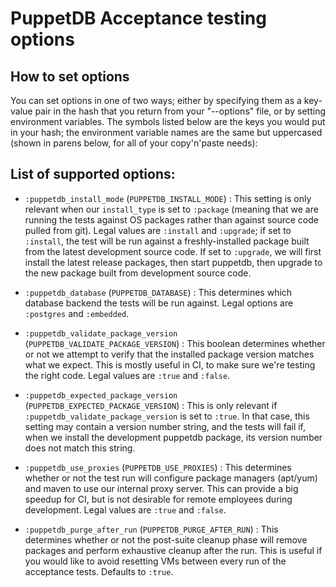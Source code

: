 # PuppetDB Acceptance testing options

## How to set options

You can set options in one of two ways; either by specifying them as a key-value
pair in the hash that you return from your "--options" file, or by setting
environment variables.  The symbols listed below are the keys you would put
in your hash; the environment variable names are the same but uppercased
(shown in parens below, for all of your copy'n'paste needs):

## List of supported options:

* `:puppetdb_install_mode` (`PUPPETDB_INSTALL_MODE`) : This setting is only
  relevant when our `install_type` is set to `:package` (meaning that we are
  running the tests against OS packages rather than against source code pulled
  from git).  Legal values are `:install` and `:upgrade`; if set to `:install`,
  the test will be run against a freshly-installed package built from the
  latest development source code.  If set to `:upgrade`, we will first install
  the latest release packages, then start puppetdb, then upgrade to the new package
  built from development source code.

* `:puppetdb_database` (`PUPPETDB_DATABASE`) : This determines which database
  backend the tests will be run against.  Legal options are `:postgres` and
  `:embedded`.

* `:puppetdb_validate_package_version` (`PUPPETDB_VALIDATE_PACKAGE_VERSION`) :
  This boolean determines whether or not we attempt to verify that the installed
  package version matches what we expect.  This is mostly useful in CI, to make
  sure we're testing the right code.  Legal values are `:true` and `:false`.

* `:puppetdb_expected_package_version` (`PUPPETDB_EXPECTED_PACKAGE_VERSION`) :
  This is only relevant if `:puppetdb_validate_package_version` is set to `:true`.
  In that case, this setting may contain a version number string, and the tests
  will fail if, when we install the development puppetdb package, its version
  number does not match this string.

* `:puppetdb_use_proxies` (`PUPPETDB_USE_PROXIES`) : This determines whether or
  not the test run will configure package managers (apt/yum) and maven to use
  our internal proxy server.  This can provide a big speedup for CI, but is
  not desirable for remote employees during development.  Legal values are `:true`
  and `:false`.

* `:puppetdb_purge_after_run` (`PUPPETDB_PURGE_AFTER_RUN`) : This determines
  whether or not the post-suite cleanup phase will remove packages and perform
  exhaustive cleanup after the run.  This is useful if you would like to avoid
  resetting VMs between every run of the acceptance tests.  Defaults to `:true`.
